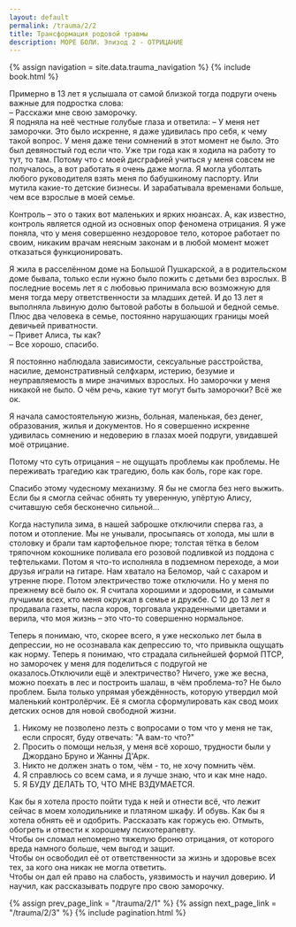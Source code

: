 ```yaml
---
layout: default
permalink: /trauma/2/2
title: Трансформация родовой травмы
description: МОРЕ БОЛИ. Эпизод 2 - ОТРИЦАНИЕ
---
```

{% assign navigation  = site.data.trauma_navigation %}
{% include book.html %}

Примерно в 13 лет я услышала от самой близкой тогда подруги очень важные для подростка слова:  
– Расскажи мне свою заморочку.  
Я подняла на неё честные голубые глаза и ответила:
– У меня нет заморочки.
Это было искренне, я даже удивилась про себя, к чему такой вопрос. У меня даже тени сомнений в этот момент не было. Это был девяностый год если что. Уже три года как я ходила на работу то тут, то там. Потому что с моей дисграфией учиться у меня совсем не получалось, а вот работать я очень даже могла. Я могла уболтать любого руководителя взять меня по бабушкиному паспорту. Или мутила какие-то детские бизнесы. И зарабатывала временами больше, чем все взрослые в моей семье.

Контроль – это о таких вот маленьких и ярких нюансах. А, как известно, контроль является одной из основных опор феномена отрицания.
Я уже поняла, что у меня совершенно нездоровое тело, которое работает по своим, никаким врачам неясным законам и в любой момент может отказаться функционировать.

Я жила в расселённом доме на Большой Пушкарской, а в родительском доме бывала, только если нужно было пожить с детьми без взрослых. В последние восемь лет я с любовью принимала всю возможную для меня тогда меру ответственности за младших детей. И до 13 лет я выполняла львиную долю бытовой работы в большой и бедной семье. Плюс два человека в семье, постоянно нарушающих границы моей девичьей приватности.  
– Привет Алиса, ты как?  
– Все хорошо, спасибо.

Я постоянно наблюдала зависимости, сексуальные расстройства, насилие, демонстративный селфхарм, истерию, безумие и неуправляемость в мире значимых взрослых. Но заморочки у меня никакой не было. О чём речь, какие тут могут быть заморочки? Всё же ок.

Я начала самостоятельную жизнь, больная, маленькая, без денег, образования, жилья и документов. Но я совершенно искренне удивилась сомнению и недоверию в глазах моей подруги, увидавшей моё отрицание.

Потому что суть отрицания – не ощущать проблемы как проблемы. Не переживать трагедию как трагедию, боль как боль, горе как горе.

Спасибо этому чудесному механизму. Я бы не смогла без него выжить. Если бы я смогла сейчас обнять ту уверенную, упёртую Алису, считавшую себя бесконечно сильной…

Когда наступила зима, в нашей заброшке отключили сперва газ, а потом и отопление. Мы не унывали, просыпаясь от холода, мы шли в столовку и брали там картофельное пюре; толстая тётка в белом тряпочном кокошнике поливала его розовой подливкой из поддона с тефтельками. Потом я что-то исполняла в подземном переходе, а мои друзья играли на гитаре. Нам хватало на Беломор, чай с сахаром и утренне пюре. Потом электричество тоже отключили. Но у меня по прежнему всё было ок. Я считала хорошими и здоровыми, и самыми лучшими всех, кто меня окружал в семье и дружбе. С 10 до 13 лет я продавала газеты, пасла коров, торговала украденными цветами и верила, что моя жизнь – это что-то совершенно нормальное.

Теперь я понимаю, что, скорее всего, я уже несколько лет была в депрессии, но не осознавала как депрессию то, что привыкла ощущать как норму. Теперь я понимаю, что страдала сильнейшей формой ПТСР, но заморочек у меня для поделиться с подругой не оказалось.Отключили ещё и электричество? Ничего, уже же весна, можно поехать в лес и построить шалаш, в чём проблема-то? Не было проблем. Была только упрямая убеждённость, которую утвердил мой маленький контролёрчик. Её я смогла сформулировать как свод моих детских основ для новой свободной жизни.
1. Никому не позволено лезть с вопросами о том что у меня не так, если спросят, буду отвечать: "А вам-то что?"
2. Просить о помощи нельзя, у меня всё хорошо, трудности были у Джордано Бруно и Жанны Д'Арк.
3. Никто не должен знать о том, чём - то, не хочу помнить чём.
4. Я справлюсь со всем сама, и я лучше знаю, что и как мне надо.
5. Я БУДУ ДЕЛАТЬ ТО, ЧТО МНЕ ВЗДУМАЕТСЯ.

Как бы я хотела просто пойти туда к ней и отнести всё, что лежит сейчас в моем холодильнике и платяном шкафу. И обувь. Как бы я хотела обнять её и одобрить. Рассказать как горжусь ею. Отмыть, обогреть и отвести к хорошему психотерапевту.  
Чтобы он сломал непомерно тяжелую броню отрицания, от которого вреда намного больше, чем выгод и защит.  
Чтобы он освободил её от ответственности за жизнь и здоровье всех тех, за кого она никак не могла ответить.  
Чтобы он дал ей право на слабость, уязвимость и научил доверию. И научил, как рассказывать подруге про свою заморочку.

{% assign prev_page_link = "/trauma/2/1" %}
{% assign next_page_link = "/trauma/2/3" %}
{% include pagination.html %}